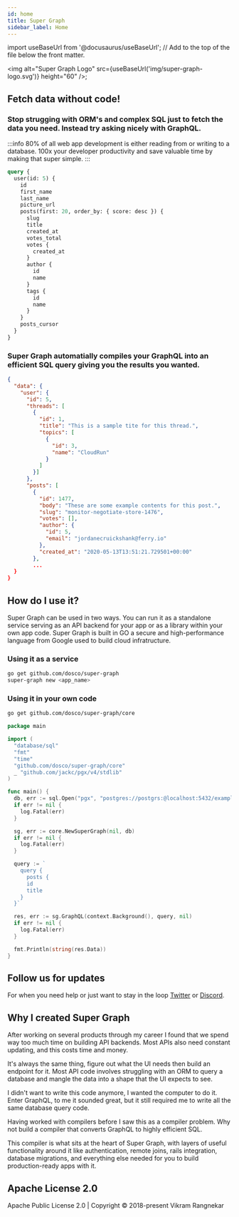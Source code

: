 ```yaml
---
id: home
title: Super Graph
sidebar_label: Home
---
```


import useBaseUrl from '@docusaurus/useBaseUrl'; // Add to the top of the file below the front matter.

<img alt="Super Graph Logo" src={useBaseUrl('img/super-graph-logo.svg')} height="60" />;

## Fetch data without code!

### Stop strugging with ORM's and complex SQL just to fetch the data you need. Instead try asking nicely with GraphQL.

:::info
80% of all web app development is either reading from or writing to a database. 100x your developer productivity and save valuable time by making that super simple.
:::

```graphql
query {
  user(id: 5) {
    id
    first_name
    last_name
    picture_url
    posts(first: 20, order_by: { score: desc }) {
      slug
      title
      created_at
      votes_total
      votes {
        created_at
      }
      author {
        id
        name
      }
      tags {
        id
        name
      }
    }
    posts_cursor
  }
}
```

### Super Graph automatially compiles your GraphQL into an efficient SQL query giving you the results you wanted.

```json
{
  "data": {
    "user": {
      "id": 5,
      "threads": [
        {
          "id": 1,
          "title": "This is a sample tite for this thread.",
          "topics": [
            {
              "id": 3,
              "name": "CloudRun"
            }
          ]
        }]
      },
      "posts": [
        {
          "id": 1477,
          "body": "These are some example contents for this post.",
          "slug": "monitor-negotiate-store-1476",
          "votes": [],
          "author": {
            "id": 5,
            "email": "jordanecruickshank@ferry.io"
          },
          "created_at": "2020-05-13T13:51:21.729501+00:00"
        },
        ...
  }
}
```

## How do I use it?

Super Graph can be used in two ways. You can run it as a standalone service serving as an API backend for your app or as a library within your own app code. Super Graph is built in GO a secure and high-performance language from Google used to build cloud infratructure.

### Using it as a service

```bash
go get github.com/dosco/super-graph
super-graph new <app_name>
```

### Using it in your own code

```bash
go get github.com/dosco/super-graph/core
```

```go
package main

import (
  "database/sql"
  "fmt"
  "time"
  "github.com/dosco/super-graph/core"
  _ "github.com/jackc/pgx/v4/stdlib"
)

func main() {
  db, err := sql.Open("pgx", "postgres://postgrs:@localhost:5432/example_db")
  if err != nil {
    log.Fatal(err)
  }

  sg, err := core.NewSuperGraph(nil, db)
  if err != nil {
    log.Fatal(err)
  }

  query := `
    query {
      posts {
      id
      title
    }
  }`

  res, err := sg.GraphQL(context.Background(), query, nil)
  if err != nil {
    log.Fatal(err)
  }

  fmt.Println(string(res.Data))
}
```

## Follow us for updates

For when you need help or just want to stay in the loop
[Twitter](https://twitter.com/dosco) or [Discord](https://discord.gg/6pSWCTZ).

## Why I created Super Graph

After working on several products through my career I found that we spend way too much time on building API backends. Most APIs also need constant updating, and this costs time and money.

It's always the same thing, figure out what the UI needs then build an endpoint for it. Most API code involves struggling with an ORM to query a database and mangle the data into a shape that the UI expects to see.

I didn't want to write this code anymore, I wanted the computer to do it. Enter GraphQL, to me it sounded great, but it still required me to write all the same database query code.

Having worked with compilers before I saw this as a compiler problem. Why not build a compiler that converts GraphQL to highly efficient SQL.

This compiler is what sits at the heart of Super Graph, with layers of useful functionality around it like authentication, remote joins, rails integration, database migrations, and everything else needed for you to build production-ready apps with it.

## Apache License 2.0

Apache Public License 2.0 | Copyright © 2018-present Vikram Rangnekar
